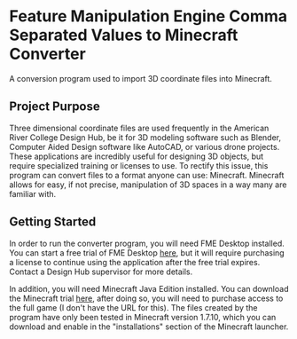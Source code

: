 # Feature Manipulation Engine Comma Separated Values to Minecraft Converter

A conversion program used to import 3D coordinate files into Minecraft.

## Project Purpose

Three dimensional coordinate files are used frequently in the American River College Design Hub, be it for 3D modeling software such as Blender, Computer Aided Design software like AutoCAD, or various drone projects. These applications are incredibly useful for designing 3D objects, but require specialized training or licenses to use. To rectify this issue, this program can convert files to a format anyone can use: Minecraft. Minecraft allows for easy, if not precise, manipulation of 3D spaces in a way many are familiar with.

## Getting Started

In order to run the converter program, you will need FME Desktop installed. You can start a free trial of FME Desktop [here](https://www.safe.com/fme/fme-desktop/), but it will require purchasing a license to continue using the application after the free trial expires. Contact a Design Hub supervisor for more details.

In addition, you will need Minecraft Java Edition installed. You can download the Minecraft trial [here](https://www.minecraft.net/en-us/download/), after doing so, you will need to purchase access to the full game (I don't have the URL for this). The files created by the program have only been tested in Minecraft version 1.7.10, which you can download and enable in the "installations" section of the Minecraft launcher.

